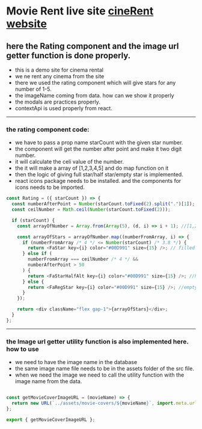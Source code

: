 # Movie Rent live site [cineRent website](https://github.com/vitejs/vite-plugin-react/blob/main/packages/plugin-react/README.md) 

## here the Rating component and the image url getter function is done properly.

* this is a demo site for cinema rental
* we ne rent any cinema from the site
* there we used the rating component which will give stars for any number of 1-5.
* the imageName coming from data. how can we show it properly
* the modals are practices properly.
* contextApi is used properly from react.

___


### the rating component code:

* we have to pass a prop name starCount with the given star number.
* the component will get the number after point and make it two digit number.
* it will calculate the celi value of the number. 
* the it will make a array of [1,2,3,4,5] and do map function on it
* then the logic of giving full star/half star/empty star is implemented.
* react icons package needs to be installed. and the components for icons needs to be imported. 

```js
const Rating = ({ starCount }) => {
  const numberAfterPoint = Number(starCount.toFixed(2).split(".")[1]);
  const ceilNumber = Math.ceil(Number(starCount.toFixed(2)));

  if (starCount) {
    const arrayOfNumber = Array.from(Array(5), (d, i) => i + 1); //[1,2,3,4,5]

    const arrayOfStars = arrayOfNumber.map((numberFromArray, i) => {
      if (numberFromArray /* 4 */ <= Number(starCount) /* 3.8 */) {
        return <FaStar key={i} color="#00D991" size={15} />; // filled star
      } else if (
        numberFromArray === ceilNumber /* 4 */ &&
        numberAfterPoint > 50
      ) {
        return <FaStarHalfAlt key={i} color="#00D991" size={15} />; //half star
      } else {
        return <FaRegStar key={i} color="#00D991" size={15} />; //empty star
      }
    });

    return <div className="flex gap-1">{arrayOfStars}</div>;
  }
};

```
___

### the Image url getter utility function is also implemented here. how to use

* we need to have the image name in the database
* the same image name file needs to be in the assets folder of the src file.
* when we need the image we need to call the utility function with the image name from the data.

```js

const getMovieCoverImageURL = (movieName) => {
  return new URL(`../assets/movie-covers/${movieName}`, import.meta.url).href;
};

export { getMovieCoverImageURL };

```
